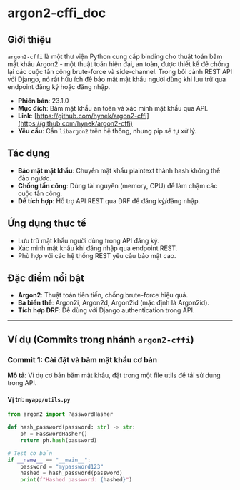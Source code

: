 # argon2-cffi_doc

## Giới thiệu
`argon2-cffi` là một thư viện Python cung cấp binding cho thuật toán băm mật khẩu Argon2 - một thuật toán hiện đại, an toàn, được thiết kế để chống lại các cuộc tấn công brute-force và side-channel. Trong bối cảnh REST API với Django, nó rất hữu ích để bảo mật mật khẩu người dùng khi lưu trữ qua endpoint đăng ký hoặc đăng nhập.

- **Phiên bản**: 23.1.0
- **Mục đích**: Băm mật khẩu an toàn và xác minh mật khẩu qua API.
- **Link**: [https://github.com/hynek/argon2-cffi](https://github.com/hynek/argon2-cffi)
- **Yêu cầu**: Cần `libargon2` trên hệ thống, nhưng pip sẽ tự xử lý.

## Tác dụng
- **Bảo mật mật khẩu**: Chuyển mật khẩu plaintext thành hash không thể đảo ngược.
- **Chống tấn công**: Dùng tài nguyên (memory, CPU) để làm chậm các cuộc tấn công.
- **Dễ tích hợp**: Hỗ trợ API REST qua DRF để đăng ký/đăng nhập.

## Ứng dụng thực tế
- Lưu trữ mật khẩu người dùng trong API đăng ký.
- Xác minh mật khẩu khi đăng nhập qua endpoint REST.
- Phù hợp với các hệ thống REST yêu cầu bảo mật cao.

## Đặc điểm nổi bật
- **Argon2**: Thuật toán tiên tiến, chống brute-force hiệu quả.
- **Ba biến thể**: Argon2i, Argon2d, Argon2id (mặc định là Argon2id).
- **Tích hợp DRF**: Dễ dùng với Django authentication trong API.

---

## Ví dụ (Commits trong nhánh `argon2-cffi`)

### Commit 1: Cài đặt và băm mật khẩu cơ bản
**Mô tả**: Ví dụ cơ bản băm mật khẩu, đặt trong một file utils để tái sử dụng trong API.

#### Vị trí: `myapp/utils.py`
```python
from argon2 import PasswordHasher

def hash_password(password: str) -> str:
    ph = PasswordHasher()
    return ph.hash(password)

# Test cơ bản
if __name__ == "__main__":
    password = "mypassword123"
    hashed = hash_password(password)
    print(f"Hashed password: {hashed}")
